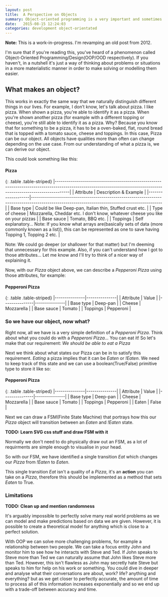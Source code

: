 ```yaml
---
layout: post
title:  A Perspective on Objects
summary: Object-oriented programming is a very important and sometimes challenging concept in Computer Science. This post will detail my interpretation of it and the way I use it to solve challenges in development.
date:   2015-08-15 12:24:03
categories: development object-orientated
---
```


**Note:** This is a work-in-progress. I'm revamping an old post from 2012.

I'm sure that if you're reading this, you've heard of a phenomenon called Object-Oriented Programming/Design(OOP/OOD respectively). If you haven't, in a nutshell it's just a way of thinking about problems or situations in a more materialistic manner in order to make solving or modelling them easier.

## What makes an object?

This works in exactly the same way that we naturally distinguish different things in our lives.
For example, I don’t know, let's talk about pizza. I like pizza. When shown a pizza, you're able to identify it as a pizza. When you're shown another pizza (for example with a different topping or cheese), you're still able to identify it as a pizza. Why? Because you know that for something to be a pizza, it has to be a oven-baked, flat, round bread that is topped with a tomato sauce, cheese and toppings. In this case, Pizza can be our object. All objects have qualities more than often can change depending on the use case. From our understanding of what a pizza is, we can derive our object.

This could look something like this:

#### Pizza

{: .table .table-striped}
|-------------------------------------------------------------------------------------------------------------------------------------------------------------------|
| Attribute 		| Description & Example 																														|
|-------------------|-----------------------------------------------------------------------------------------------------------------------------------------------|
| Base type 		| Could be like Deep-pan, Italian thin, Stuffed crust etc. 																						|
| Type of cheese 	| Mozzarella, Cheddar etc. I don't know, whatever cheese you like on your pizzas																|
| Base sauce        | Tomato, BBQ etc. 																																|
| Toppings 			| Self explanatory... Note: If you know what arrays are(basically sets of data (more commonly known as a list)), this can be represented as one to save having Topping 1, Topping 2 etc. |

Note: We could go deeper (or shallower for that matter) but I'm deeming that unnecessary for this example. Also, if you can't understand how I got to those attributes... Let me know and I'll try to think of a nicer way of explaining it.

Now, with our *Pizza* object above, we can describe a *Pepperoni Pizza* using those attributes, for example:

#### Pepperoni Pizza

{: .table .table-striped}
|---------------|---------------|
| Attribute 	| Value 		|
|---------------|---------------|
| Base type 	| Deep-pan 		|
| Cheese 		| Mozzarella 	|
| Base sauce 	| Tomato 		|
| Toppings 		| Pepperoni 	|


### So we have our object, now what?
Right now, all we have is a very simple definition of a *Pepperoni Pizza*. Think about what you could do with a *Pepperoni Pizza*... You can eat it! So let's make that our requirement: *We should be able to eat a Pizza*

Next we think about what states our Pizza can be in to satisfy this requirement. *Eating* a pizza implies that it can be *Eaten* or *!Eaten*.
We need to keep track of this state and we can use a boolean(True/False) primitive type to store it like so:

#### Pepperoni Pizza

{: .table .table-striped}
|---------------|---------------|
| Attribute 	| Value 		|
|---------------|---------------|
| Base type 	| Deep-pan 		|
| Cheese 		| Mozzarella 	|
| Base sauce 	| Tomato 		|
| Toppings 		| Pepperoni 	|
| Eaten 		| False 	 	|

Next we can draw a FSM(Finite State Machine) that portrays how this our *Pizza* object will transition between an *Eaten* and *!Eaten* state.

**TODO: Learn SVG css stuff and draw FSM with it**

Normally we don't need to do physically draw out an FSM, as a lot of requirments are simple enough to visualise in your head.

So with our FSM, we have identified a single transition *Eat* which changes our *Pizza* from *!Eaten* to *Eaten*.

This single transition *Eat* isn't a quality of a *Pizza*, it's an **action** you can take on a *Pizza*, therefore this should be implemented as a method that sets *Eaten* to True.

### Limitations

**TODO: Clean up and mention randomness**

It's arguably impossible to perfectly solve many real world problems as we can model and make predictions based on data we are given. However, it is possible to create a theoretical model for anything which is close to a perfect solution.

With OOP we can solve more challenging problems, for example a relationship between two people. We can take a focus entity John and monitor him to see how he interacts with Steve and Ted. If John speaks to Steve more than Ted we can naturally assume that John likes Steve more than Ted. However, this isn't flawless as John may secretly hate Steve but speaks to him for help on his work or something. You could dive in deeper and analyse what their conversations are about, work? life? anything and everything? but as we get closer to perfectly accurate, the amount of time to process all of this information increases exponentially and so we end up with a trade-off between accuracy and time.
